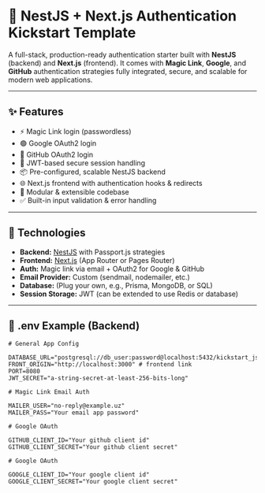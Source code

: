 # 🔐 NestJS + Next.js Authentication Kickstart Template

A full-stack, production-ready authentication starter built with **NestJS** (backend) and **Next.js** (frontend). It comes with **Magic Link**, **Google**, and **GitHub** authentication strategies fully integrated, secure, and scalable for modern web applications.

---

## ✨ Features

- ⚡ Magic Link login (passwordless)
- 🟢 Google OAuth2 login
- 🐙 GitHub OAuth2 login
- 🔐 JWT-based secure session handling
- 📦 Pre-configured, scalable NestJS backend
- 🌐 Next.js frontend with authentication hooks & redirects
- 🧩 Modular & extensible codebase
- ✅ Built-in input validation & error handling

---

## 🚀 Technologies

- **Backend:** [NestJS](https://nestjs.com/) with Passport.js strategies
- **Frontend:** [Next.js](https://nextjs.org/) (App Router or Pages Router)
- **Auth:** Magic link via email + OAuth2 for Google & GitHub
- **Email Provider:** Custom (sendmail, nodemailer, etc.)
- **Database:** (Plug your own, e.g., Prisma, MongoDB, or SQL)
- **Session Storage:** JWT (can be extended to use Redis or database)

---

## 🧪 .env Example (Backend)

```env
# General App Config

DATABASE_URL="postgresql://db_user:password@localhost:5432/kickstart_js"
FRONT_ORIGIN="http://localhost:3000" # frontend link
PORT=8080
JWT_SECRET="a-string-secret-at-least-256-bits-long"

# Magic Link Email Auth

MAILER_USER="no-reply@example.uz"
MAILER_PASS="Your email app password"

# Google OAuth

GITHUB_CLIENT_ID="Your github client id"
GITHUB_CLIENT_SECRET="Your github client secret"

# Google OAuth

GOOGLE_CLIENT_ID="Your google client id"
GOOGLE_CLIENT_SECRET="Your google client secret"
